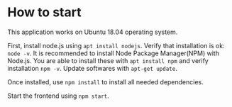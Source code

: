 # How to start

This application works on Ubuntu 18.04 operating system. 

First, install node.js using `apt install nodejs`. Verify that installation is ok: `node -v`. It is recommended to install Node Package Manager(NPM) with Node.js. You are able to install these with `apt install npm` and verify installation `npm -v`. Update softwares with `apt-get update`.

Once installed, use `npm install` to install all needed dependencies. 

Start the frontend using `npm start`. 